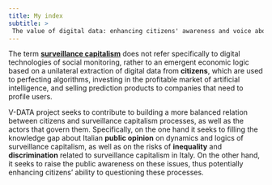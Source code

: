 ```yaml
---
title: My index
subtitle: >
 The value of digital data: enhancing citizens' awareness and voice about surveillance capitalism
---
```


The term [**surveillance capitalism**](https://shoshanazuboff.com/book/about/) does not refer specifically to digital technologies of social monitoring, rather to an emergent economic logic based on a unilateral extraction of digital data from **citizens**, which are used to perfecting algorithms, investing in the profitable market of artificial intelligence, and selling prediction products to companies that need to profile users.

V-DATA project seeks to contribute to building a more balanced relation between citizens and surveillance capitalism processes, as well as the actors that govern them. Specifically, on the one hand it seeks to filling the knowledge gap about Italian **public opinion** on dynamics and logics of surveillance capitalism, as well as on the risks of **inequality** and **discrimination** related to surveillance capitalism in Italy. On the other hand, it seeks to raise the public awareness on these issues, thus potentially enhancing citizens’ ability to questioning these processes.
